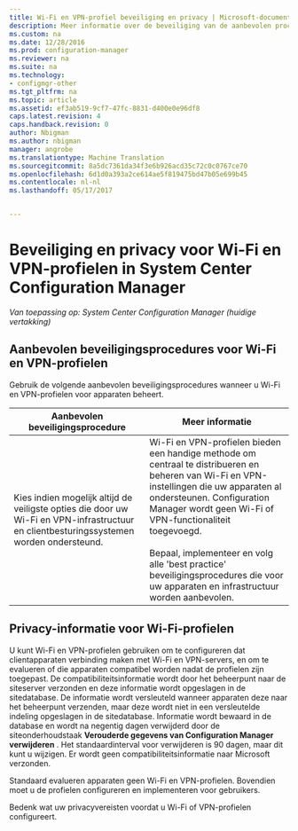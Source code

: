 ```yaml
---
title: Wi-Fi en VPN-profiel beveiliging en privacy | Microsoft-documenten
description: Meer informatie over de beveiliging van de aanbevolen procedures voor het beheren van Wi-Fi en VPN-profielen voor apparaten in System Center Configuration Manager.
ms.custom: na
ms.date: 12/28/2016
ms.prod: configuration-manager
ms.reviewer: na
ms.suite: na
ms.technology:
- configmgr-other
ms.tgt_pltfrm: na
ms.topic: article
ms.assetid: ef3ab519-9cf7-47fc-8831-d400e0e96df8
caps.latest.revision: 4
caps.handback.revision: 0
author: Nbigman
ms.author: nbigman
manager: angrobe
ms.translationtype: Machine Translation
ms.sourcegitcommit: 8a5dc7361da34f3e6b926acd35c72c0c0767ce70
ms.openlocfilehash: 6d1d0a393a2ce614ae5f819475bd47b05e699b45
ms.contentlocale: nl-nl
ms.lasthandoff: 05/17/2017


---
```

# <a name="security-and-privacy-for-wi-fi-and-vpn-profiles-in-system-center-configuration-manager"></a>Beveiliging en privacy voor Wi-Fi en VPN-profielen in System Center Configuration Manager

*Van toepassing op: System Center Configuration Manager (huidige vertakking)*

##  <a name="security-best-practices-for-wi-fi--and-vpn-profiles"></a>Aanbevolen beveiligingsprocedures voor Wi-Fi en VPN-profielen  
 Gebruik de volgende aanbevolen beveiligingsprocedures wanneer u Wi-Fi en VPN-profielen voor apparaten beheert.  

|Aanbevolen beveiligingsprocedure|Meer informatie|  
|----------------------------|----------------------|  
|Kies indien mogelijk altijd de veiligste opties die door uw Wi-Fi en VPN-infrastructuur en clientbesturingssystemen worden ondersteund.|Wi-Fi en VPN-profielen bieden een handige methode om centraal te distribueren en beheren van Wi-Fi en VPN-instellingen die uw apparaten al ondersteunen. Configuration Manager wordt geen Wi-Fi of VPN-functionaliteit toegevoegd.<br /><br /> Bepaal, implementeer en volg alle 'best practice' beveiligingsprocedures die voor uw apparaten en infrastructuur worden aanbevolen.|  

## <a name="privacy-information-for-wi-fi-profiles"></a>Privacy-informatie voor Wi-Fi-profielen  
 U kunt Wi-Fi en VPN-profielen gebruiken om te configureren dat clientapparaten verbinding maken met Wi-Fi en VPN-servers, en om te evalueren of die apparaten compatibel worden nadat de profielen zijn toegepast. De compatibiliteitsinformatie wordt door het beheerpunt naar de siteserver verzonden en deze informatie wordt opgeslagen in de sitedatabase. De informatie wordt versleuteld wanneer apparaten deze naar het beheerpunt verzenden, maar deze wordt niet in een versleutelde indeling opgeslagen in de sitedatabase. Informatie wordt bewaard in de database en wordt na negentig dagen verwijderd door de siteonderhoudstaak **Verouderde gegevens van Configuration Manager verwijderen** . Het standaardinterval voor verwijderen is 90 dagen, maar dit kunt u wijzigen. Er wordt geen compatibiliteitsinformatie naar Microsoft verzonden.  

 Standaard evalueren apparaten geen Wi-Fi en VPN-profielen. Bovendien moet u de profielen configureren en implementeren voor gebruikers.  

 Bedenk wat uw privacyvereisten voordat u Wi-Fi of VPN-profielen configureert.  

